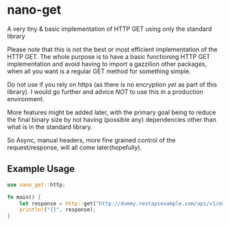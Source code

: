 # nano-get
A very tiny &amp; basic implementation of HTTP GET using only the standard library

Please _note_ that this is not the best or most efficient implementation of the HTTP GET. The whole purpose is to have a basic functioning HTTP GET implementation and avoid having to import a gazzilion other packages, when all you want is a regular GET method for something simple.

Do not use if you rely on https (as there is no encryption _yet_ as part of this library). I would go further and advice _NOT_ to use this in a production environment.

More features might be added later, with the primary goal being to reduce the final binary size by not having (possible any) dependencies other than what is in the standard library.

So Async, manual headers, more fine grained control of the request/response, will all come later(hopefully).

## Example Usage
```rust
use nano_get::http;

fn main() {
    let response = http::get("http://dummy.restapiexample.com/api/v1/employees");
    println!("{}", response);
}
```
